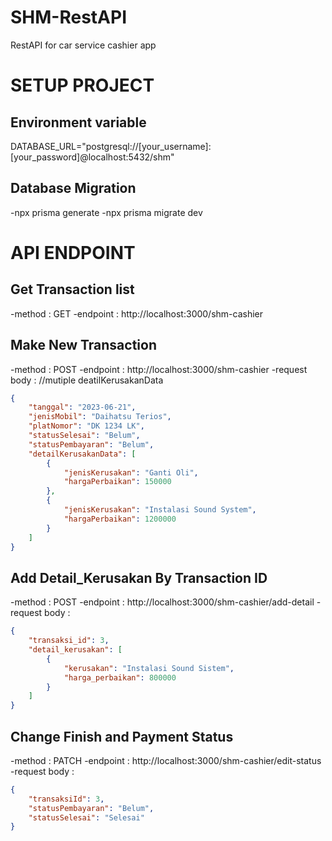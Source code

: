 # SHM-RestAPI

RestAPI for car service cashier app

# SETUP PROJECT

## Environment variable

DATABASE_URL="postgresql://[your_username]:[your_password]@localhost:5432/shm"

## Database Migration

-npx prisma generate
-npx prisma migrate dev

# API ENDPOINT

## Get Transaction list

-method : GET
-endpoint : http://localhost:3000/shm-cashier

## Make New Transaction

-method : POST
-endpoint : http://localhost:3000/shm-cashier
-request body : //mutiple deatilKerusakanData

```JSON
{
    "tanggal": "2023-06-21",
    "jenisMobil": "Daihatsu Terios",
    "platNomor": "DK 1234 LK",
    "statusSelesai": "Belum",
    "statusPembayaran": "Belum",
    "detailKerusakanData": [
        {
            "jenisKerusakan": "Ganti Oli",
            "hargaPerbaikan": 150000
        },
        {
            "jenisKerusakan": "Instalasi Sound System",
            "hargaPerbaikan": 1200000
        }
    ]
}
```

## Add Detail_Kerusakan By Transaction ID

-method : POST
-endpoint : http://localhost:3000/shm-cashier/add-detail
-request body :

```JSON
{
    "transaksi_id": 3,
    "detail_kerusakan": [
        {
            "kerusakan": "Instalasi Sound Sistem",
            "harga_perbaikan": 800000
        }
    ]
}
```

## Change Finish and Payment Status

-method : PATCH
-endpoint : http://localhost:3000/shm-cashier/edit-status
-request body :

```JSON
{
    "transaksiId": 3,
    "statusPembayaran": "Belum",
    "statusSelesai": "Selesai"
}
```
